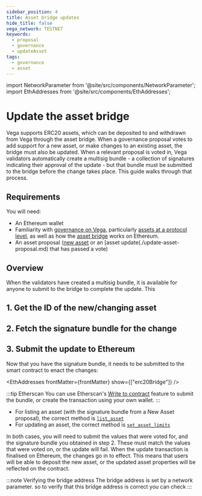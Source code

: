```yaml
---
sidebar_position: 4
title: Asset bridge updates
hide_title: false
vega_network: TESTNET
keywords:
  - proposal
  - governance
  - updateAsset
tags:
  - governance
  - asset
---
```


import NetworkParameter from '@site/src/components/NetworkParameter';
import EthAddresses from '@site/src/components/EthAddresses';

# Update the asset bridge

Vega supports ERC20 assets, which can be deposited to and withdrawn from Vega through the asset bridge. When a governance proposal votes to add support for a new asset, or make changes to an existing asset, the bridge must also be updated. When a relevant proposal is voted in, Vega validators automatically create a multisig bundle - a collection of signatures indicating their approval of the update - but that bundle must be submitted to the bridge before the change takes place. This guide walks through that process.

## Requirements

You will need:

- An Ethereum wallet
- Familiarity with [governance on Vega](../../concepts/vega-protocol.md#governance), particularly [assets at a protocol level](../../concepts/vega-protocol#assettoken-management), as well as how the [asset bridge](../../concepts/vega-protocol#assettoken-management) works on Ethereum.
- An asset proposal ([new asset](./new-asset-proposal.md) or an [asset update(./update-asset-proposal.md) that has passed a vote)

## Overview

When the validators have created a multisig bundle, it is available for anyone to submit to the bridge to complete the update. This 

## 1. Get the ID of the new/changing asset

## 2. Fetch the signature bundle for the change

## 3. Submit the update to Ethereum

Now that you have the signature bundle, it needs to be submitted to the smart contract to enact the changes:

<EthAddresses frontMatter={frontMatter} show={["erc20Bridge"]} />

:::tip Etherscan
You can use Etherscan's [Write to contract](https://www.web3.university/article/how-to-interact-with-smart-contracts) feature to submit the bundle, or create the transaction using your own wallet.
:::

* For listing an asset (with the signature bundle from a New Asset proposal), the correct method is [`list_asset`](../../api/bridge/contracts/ERC20_Bridge_Logic#list_asset)
* For updating an asset, the correct method is  [`set_asset_limits`](../../api/bridge/contracts/ERC20_Bridge_Logic#set_asset_limits)

In both cases, you will need to submit the values that were voted for, and the signature bundle you obtained in step 2. These must match the values that were voted on, or the update will fail. When the update transaction is finalised on Ethereum, the changes go in to effect. This means that users will be able to deposit the new asset, or the updated asset properties will be reflected on the contract.

:::note Verifying the bridge address
The bridge address is set by a network parameter. so to verify that this bridge address is correct you can check <NetworkParameter frontMatter={frontMatter} param="blockchains.ethereumConfig" hideValue={true} />
:::